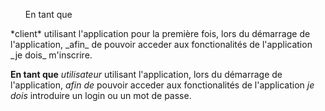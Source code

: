 <ul>En tant que</ul>*client* utilisant l'application pour la première fois, lors du démarrage de l'application, _afin_ de pouvoir acceder aux fonctionalités de l'application _je dois_ m'inscrire.

__En tant que__ *utilisateur* utilisant l'application, lors du démarrage de l'application, _afin de_ pouvoir acceder aux fonctionalités de l'application _je dois_ introduire un login ou un mot de passe.

